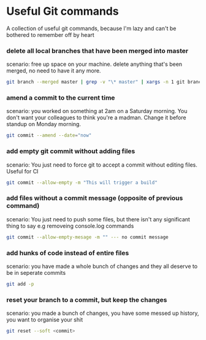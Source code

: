 # Useful Git commands
A collection of useful git commands, because I'm lazy and can't be bothered to remember off by heart


### delete all local branches that have been merged into master
scenario: free up space on your machine. delete anything that's been merged, no need to have it any more.
```sh
git branch --merged master | grep -v "\* master" | xargs -n 1 git branch -d
```

### amend a commit to the current time
scenario: you worked on something at 2am on a Saturday morning. You don't want your colleagues to think you're a madman. Change it before standup on Monday morning.
```sh
git commit --amend --date="now"
```

### add empty git commit without adding files
scenario: You just need to force git to accept a commit without editing files. Useful for CI
```sh
git commit --allow-empty -m "This will trigger a build"
```

### add files without a commit message (opposite of previous command)
scenario: You just need to push some files, but there isn't any significant thing to say e.g removeing console.log commands
```sh
git commit --allow-empty-mesage -m "" --- no commit message
```

### add hunks of code instead of entire files
scenario: you have made a whole bunch of changes and they all deserve to be in seperate commits
```sh
git add -p
```

### reset your branch to a commit, but keep the changes
scenario: you made a bunch of changes, you have some messed up history, you want to organise your shit
```sh
git reset --soft <commit>
```
